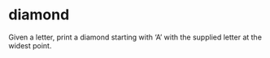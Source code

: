 # diamond
Given a letter, print a diamond starting with ‘A’ with the supplied letter at the widest point.
